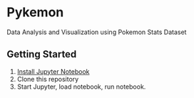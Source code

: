 # Pykemon

Data Analysis and Visualization using Pokemon Stats Dataset

## Getting Started
1. [Install Jupyter Notebook](http://jupyter.readthedocs.io/en/latest/install.html)
1. Clone this repository
2. Start Jupyter, load notebook, run notebook.

